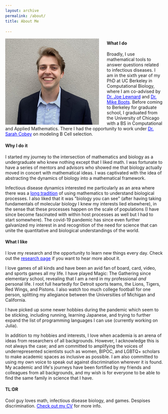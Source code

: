 ```yaml
---
layout: archive
permalink: /about/
title: About Me

---
```


<img src="/images/graham-short.jpg" alt="A picture" style="float:left;padding-right:25px;width:300px;height:275px;">

#### What I do
Broadly, I use mathematical tools to answer questions related to infectious diseases. I am in the sixth year of my PhD at UC Berkeley in Computational Biology, where I am co-advised by <a href="https://publichealth.berkeley.edu/people/joseph-lewnard/" target="_blank" style="color:blue;">Dr. Joe Lewnard</a> and <a href="https://bootslab.org/" target="_blank" style="color:blue;">Dr. Mike Boots</a>. Before coming to Berkeley for graduate school, I graduated from the University of Chicago with a BS in Computational and Applied Mathematics. There I had the opportunity to work under <a href="https://cobeylab.uchicago.edu/" target="_blank" style="color:blue;">Dr. Sarah Cobey</a> on modeling B Cell selection.

#### Why I do it
I started my journey to the intersection of mathematics and biology as a undergraduate who knew nothing except that I liked math. I was fortunate to have a series of mentors and advisors who showed me that biology actually moved in concert with mathematical ideas. I was captivated with the idea of abstracting the dynamics of biology into a mathematical framework.

Infectious disease dynamics interested me particularly as an area where there was a <a href="https://doi.org/10.1098/rspa.1927.0118"  target="_blank" style="color:blue;">long tradition</a> of using mathematics to understand biological processes. I also liked that it was "biology you can see" (after having taking fundamentals of molecular biology I knew my interests lied elsewhere), in the sense that these processes happen on the scale of populations (I have since become fascinated with within host processes as well but I had to start somewhere). The covid-19 pandemic has since even further galvanized my interest in and recognition of the need for science that can unite the quantitative and biological understandings of the world.

#### What I like
I love my research and the opportunity to learn new things every day. Check out the <a href="../research/" style="color:blue;">research page</a> if you want to hear more about it.

I love games of all kinds and have been an avid fan of board, card, video, and sports games all my life. I have played Magic: The Gathering since elementary school, revealing that I am a nerd in my professional <i>and</i> personal life. I root full heartedly for Detroit sports teams, the Lions, Tigers, Red Wings, and Pistons. I also watch too much college football for one person, splitting my allegiance between the Universities of Michigan and California.

I have picked up some newer hobbies during the pandemic which seem to be sticking, including running, learning Japanese, and trying to further expand the list of programming languages I can use (currently working on Julia).

In addition to my hobbies and interests, I love when academia is an arena of ideas from researchers of all backgrounds. However, I acknowledge this is not always the case; and am committed to amplifying the voices of underrepresented scientists such as women, BIPOC, and LGBTQ+ scholars to make academic spaces as inclusive as possible. I am also committed to using my own voice to speak out against discrimination wherever it is found. My academic and life's journeys have been fortified by my friends and colleagues from all backgrounds, and my wish is for everyone to be able to find the same family in science that I have.

#### TL:DR
Cool guy loves math, infectious disease biology, and games. Despises discrimination. <a href="../docs/GrahamNorthrupCV.pdf" target="_blank" style="color:blue;">Check out my CV</a> for more info.
